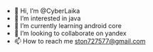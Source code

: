 - 👋 Hi, I’m @CyberLaika
- 👀 I’m interested in java
- 🌱 I’m currently learning android core
- 💞️ I’m looking to collaborate on yandex
- 📫 How to reach me ston727577@gmail.com

<!---
CyberLaika/CyberLaika is a ✨ special ✨ repository because its `README.md` (this file) appears on your GitHub profile.
You can click the Preview link to take a look at your changes.
--->
